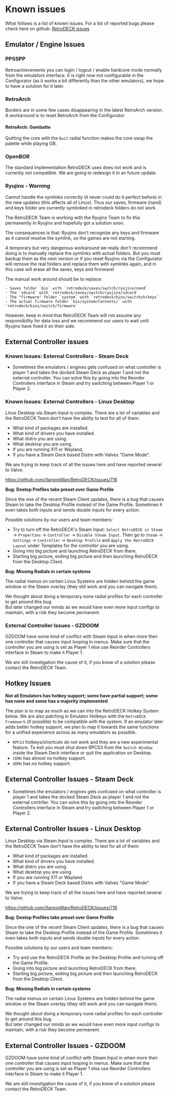 # Known issues

What follows is a list of known issues.
For a list of reported bugs please check here on github: [RetroDECK issues](https://github.com/XargonWan/RetroDECK/issues?q=is%3Aissue+is%3Aopen+label%3A%22Bug+%F0%9F%95%B7%EF%B8%8F%22)

## Emulator / Engine Issues

### PPSSPP

Retroachievements you can login / logout / enable hardcore mode normally from the emulators interface. It is right now not configurable in the Configurator (as it works a bit differently than the other emulators), we hope to have a solution for it later.

### RetroArch

Borders are in some few cases disappearing in the latest RetroArch version. A workaround is to reset RetroArch from the Configurator

#### RetroArch: Gambatte

Quitting the core with the `Quit` radial function makes the core swap the palette while playing GB.

### OpenBOR

The standard implementation RetroDECK uses does not work and is currently not compatible. We are going to redesign it in an future update.

### Ryujinx - Warning

Cannot handle the symlinks correctly (it never could do it perfect before) in the new updates (this affects all of Linux). Thus our saves, firmware (nand) and keys folder are currently symlinked in retrodeck folders do not work.

The RetroDECK Team is working with the Ryujinx Team to fix this permanently in Ryujinx and hopefully got a solution soon.

The consequences is that: Ryujinx don't recognize any keys and firmware as it cannot resolve the symlink, so the games are not starting.

A temporary but very dangerous workaround we really don't recommend doing is to manually replace the symlinks with actual folders. But you must backup them as the next version or if you reset Ryujinx via the Configurator will remove the real folders and replace them with symlinks again, and in this case will erase all the saves, keys and firmware!

The manual work around should be to replace:

    - Saves folder `bis` with `retrodeck/saves/switch/ryujinx/nand`
    - The `sdcard` with `retrodeck/saves/switch/ryujinx/sdcard`
    - The "firmware" folder `system` with `retrodeck/bios/switchch/keys`
    - The actual firmware folder `bis/system/Contents/` with `retrodeck/bios/switch/firmware`

However, keep in mind that RetroDECK Team will not assume any responsibility for data loss and we recommend our users to wait until Ryujinx have fixed it on their side.

## External Controller issues

### Known Issues: External Controllers - Steam Deck

- Sometimes the emulators / engines gets confused on what controller is player 1 and takes the docked Steam Deck as player 1 and not the external controller. You can solve this by going into the Reorder Controllers interface in Steam and try switching between Player 1 or Player 2.

### Known Issues: External Controllers - Linux Desktop

Linux Desktop via Steam Input is complex. There are a lot of variables and the RetroDECK Team don't have the ability to test for all of them:

- What kind of packages are installed.
- What kind of drivers you have installed.
- What distro you are using.
- What desktop you are using.
- If you are running X11 or Wayland.
- If you have a Steam Deck based Distro with Valves "Game Mode".

We are trying to keep track of all the issues here and have reported several to Valve:

https://github.com/XargonWan/RetroDECK/issues/716

**Bug: Destop Profiles take preset over Game Profile**

Since the one of the recent Steam Client updates, there is a bug that causes Steam to take the Desktop Profile instead of the Game Profile. Sometimes it even takes both inputs and sends double inputs for every action.

Possible solutions by our users and team members:

- Try to turn off the RetroDECK's Steam Input: `Select RetroDECK in Steam` -> `Properties` -> `Controller` -> `Disable Steam Input`. Then go to `Steam` -> `Settings` -> `Controller` -> `Desktop Profile` and `Apply the RetroDECK Layout` under Templates for the controller you are using.
- Going into big picture and launching RetroDECK from there.
- Starting big picture, exiting big picture and then launching RetroDECK from the Desktop Client.

**Bug: Missing Radials in certain systems**

The radial menus on certain Linux Systems are hidden behind the game window or the Steam overlay (they still work and you can navigate them).

We thought about doing a temporary none radial profiles for each controller to get around this bug.<br>
But later changed our minds as we would have even more input configs to maintain, with a risk they become permanent.

### External Controller Issues - GZDOOM

GZDOOM have some kind of conflict with Steam Input in when more then one controller that causes input looping in menus. Make sure that the controller you are using is set as Player 1 else use Reorder Controllers interface in Steam to make it Player 1.

We are still investigation the cause of it, if you know of a solution please contact the RetroDECK Team.


## Hotkey Issues

**Not all Emulators has hotkey support; some have partial support; some has none and some has a majority implemented**

The plan is to map as much as we can into the RetroDECK Hotkey System below. We are also patching in Emulator Hotkeys with the `RetroDECK Framework` (if possible) to be compatible with the system. If an emulator later adds better hotkey support, we plan to map it towards the same functions for a unified experience across as many emulators as possible.

- `RPCS3` hotkeys/shortcuts do not work and they are a new experimental feature. To exit you must shut down RPCS3 from the `Switch Window` inside the Steam Deck interface or quit the application on Desktop.
- `CEMU` has almost no hotkey support.
- `XEMU` has no hotkey support.

## External Controller Issues - Steam Deck

- Sometimes the emulators / engines gets confused on what controller is player 1 and takes the docked Steam Deck as player 1 and not the external contrller. You can solve this by going into the Reorder Controllers interface in Steam and try switching between Player 1 or Player 2.


## External Controller Issues - Linux Desktop

Linux Desktop via Steam Input is complex. There are a lot of variables and the RetroDECK Team don't have the ability to test for all of them:

- What kind of packages are installed.
- What kind of drivers you have installed.
- What distro you are using.
- What desktop you are using.
- If you are running X11 or Wayland.
- If you have a Steam Deck based Distro with Valves "Game Mode".

We are trying to keep track of all the issues here and have reported several to Valve:

https://github.com/XargonWan/RetroDECK/issues/716

**Bug: Destop Profiles take preset over Game Profile**

Since the one of the recent Steam Client updates, there is a bug that causes Steam to take the Desktop Profile instead of the Game Profile. Sometimes it even takes both inputs and sends double inputs for every action.

Possible solutions by our users and team members:

- Try and use the RetroDECK Profile as the Desktop Profile and turning off the Game Profile.
- Going into big picture and launching RetroDECK from there.
- Starting big picture, exiting big picture and then launching RetroDECK from the Desktop Client.

**Bug: Missing Radials in certain systems**

The radial menus on certain Linux Systems are hidden behind the game window or the Steam overlay (they still work and you can navigate them).

We thought about doing a temporary none radial profiles for each controller to get around this bug.<br>
But later changed our minds as we would have even more input configs to maintain, with a risk they become permanent.

## External Controller Issues - GZDOOM

GZDOOM have some kind of conflict with Steam Input in when more then one controller that causes input looping in menus. Make sure that the controller you are using is set as Player 1 else use Reorder Controllers interface in Steam to make it Player 1.

We are still investigation the cause of it, if you know of a solution please contact the RetroDECK Team.
